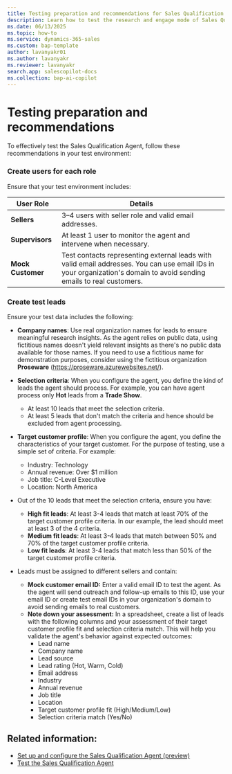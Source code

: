 ```yaml
---
title: Testing preparation and recommendations for Sales Qualification Agent
description: Learn how to test the research and engage mode of Sales Qualification Agent in Dynamics 365 Sales and evaluate its accuracy and performance.
ms.date: 06/13/2025
ms.topic: how-to
ms.service: dynamics-365-sales
ms.custom: bap-template
author: lavanyakr01
ms.author: lavanyakr
ms.reviewer: lavanyakr
search.app: salescopilot-docs
ms.collection: bap-ai-copilot
---
```


# Testing preparation and recommendations

To effectively test the Sales Qualification Agent, follow these recommendations in your test environment:

### Create users for each role

Ensure that your test environment includes:

| User Role     | Details                                                                 |
|---------------|-------------------------------------------------------------------------|
| **Sellers**   | 3–4 users with seller role and valid email addresses.                  |
| **Supervisors** | At least 1 user to monitor the agent and intervene when necessary.   |
| **Mock Customer** | Test contacts representing external leads with valid email addresses. You can use email IDs in your organization's domain to avoid sending emails to real customers. |

### Create test leads

Ensure your test data includes the following:

- **Company names**: Use real organization names for leads to ensure meaningful research insights. As the agent relies on public data, using fictitious names doesn't yield relevant insights as there's no public data available for those names. If you need to use a fictitious name for demonstration purposes, consider using the fictitious organization **Proseware** (https://proseware.azurewebsites.net/).

- **Selection criteria**: When you configure the agent, you define the kind of leads the agent should process. For example, you can have agent process only **Hot** leads from a **Trade Show**. 
    - At least 10 leads that meet the selection criteria.
    - At least 5 leads that don't match the criteria and hence should be excluded from agent processing.
- **Target customer profile**: When you configure the agent, you define the characteristics of your target customer. For the purpose of testing, use a simple set of criteria. For example:
  - Industry: Technology
  - Annual revenue: Over $1 million
  - Job title: C-Level Executive
  - Location: North America
-  Out of the 10 leads that meet the selection criteria, ensure you have:

    - **High fit leads**: At least 3-4 leads that match at least 70% of the target customer profile criteria. In our example, the lead should meet at least 3 of the 4 criteria.
    - **Medium fit leads**: At least 3-4 leads that match between 50% and 70% of the target customer profile criteria.
    - **Low fit leads**: At least 3-4 leads that match less than 50% of the target customer profile criteria.

- Leads must be assigned to different sellers and contain:
  - **Mock customer email ID:** Enter a valid email ID to test the agent. As the agent will send outreach and follow-up emails to this ID, use your email ID or create test email IDs in your organization's domain to avoid sending emails to real customers.
  - **Note down your assessment:** In a spreadsheet, create a list of leads with the following columns and your assessment of their target customer profile fit and selection criteria match. This will help you validate the agent's behavior against expected outcomes:
    - Lead name
    - Company name
    - Lead source
    - Lead rating (Hot, Warm, Cold)
    - Email address
    - Industry
    - Annual revenue
    - Job title
    - Location
    - Target customer profile fit (High/Medium/Low)
    - Selection criteria match (Yes/No)

## Related information:

- [Set up and configure the Sales Qualification Agent (preview)](configure-sales-qualification-agent.md)
- [Test the Sales Qualification Agent](test-sales-qualification-agent-research-engage.md)